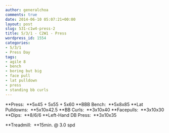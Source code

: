 ```yaml
---
author: generalchoa
comments: true
date: 2014-06-10 05:07:21+00:00
layout: post
slug: 531-c1w4-press-2
title: 5/3/1 - C2W1 - Press
wordpress_id: 1554
categories:
- 5/3/1
- Press Day
tags:
- agile 8
- bench
- boring but big
- face pull
- lat pulldown
- press
- standing bb curls
---
```


**Press:  **5x45 + 5x55 + 5x60
**BBB Bench:  **5x8x85
**Lat Pulldowns:  **5x10x42.5
**BB Curls:  **3x10x40
**Facepulls:  **3x10x30
**Dips:  **8/6/6
**Left-Hand DB Press:  **3x10x35

**Treadmill:  **15min. @ 3.0 spd
